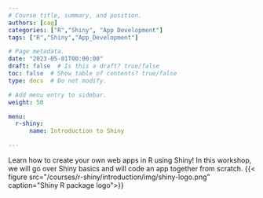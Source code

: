 ```yaml
---
# Course title, summary, and position.
authors: [cag]
categories: ["R","Shiny", "App Development"]
tags: ["R","Shiny","App_Development"]

# Page metadata.
date: "2023-05-01T00:00:00"
draft: false  # Is this a draft? true/false
toc: false  # Show table of contents? true/false
type: docs  # Do not modify.

# Add menu entry to sidebar.
weight: 50

menu:
  r-shiny:
      name: Introduction to Shiny

---
```


Learn how to create your own web apps in R using Shiny! In this workshop, we will go over Shiny basics and will code an app together from scratch.
{{< figure src="/courses/r-shiny/introduction/img/shiny-logo.png" caption="Shiny R package logo">}}
